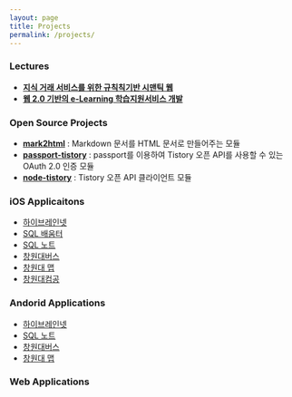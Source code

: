 ```yaml
---
layout: page
title: Projects
permalink: /projects/
---
```


### Lectures
- **[지식 거래 서비스를 위한 규칙칙기반 시맨틱 웹](http://www.kci.go.kr/kciportal/ci/sereArticleSearch/ciSereArtiView.kci?sereArticleSearchBean.artiId=ART001434494)**
- **[웹 2.0 기반의 e-Learning 학습지원서비스 개발](https://dbpia.co.kr/Journal/ArticleDetail/903275)**

### Open Source Projects

- **[mark2html](http://saltfactory.net/mark2html/)** : Markdown 문서를 HTML 문서로 만들어주는 모듈
- **[passport-tistory](http://saltfactory.net/passport-tistory/)** : passport를 이용하여 Tistory 오픈 API를 사용할 수 있는 OAuth 2.0 인증 모듈
- **[node-tistory](http://saltfactory.net/node-tistory/)** : Tistory 오픈 API 클라이언트 모듈


### iOS Applicaitons

- [하이브레인넷](https://itunes.apple.com/kr/app/haibeuleinnes/id438616285?mt=8)
- [SQL 배움터](https://itunes.apple.com/kr/app/sql-baeumteo/id412156324?mt=8)
- [SQL 노트](https://itunes.apple.com/kr/app/sql-note/id401626254?mt=8)
- [창원대버스](https://itunes.apple.com/kr/app/chang-wondaebeoseu/id381613318?mt=8)
- [창원대 맵](https://itunes.apple.com/kr/app/chang-wondae-maeb/id521092342?mt=8)
- [창원대컴공](https://itunes.apple.com/kr/app/chang-wondaekeomgong/id451106815?mt=8)

### Andorid Applications

- [하이브레인넷](https://play.google.com/store/apps/details?id=net.hibrain.apps.android.hibrainnet&hl=ko)
- [SQL 노트](https://play.google.com/store/apps/details?id=net.saltfactory.apps.android.sqlnote&hl=ko)
- [창원대버스](https://play.google.com/store/apps/details?id=net.hibrain.apps.android.cwnubus&hl=ko)
- [창원대 맵](https://play.google.com/store/apps/details?id=net.hibrain.cwnumap&hl=ko)

### Web Applications
